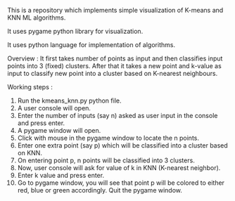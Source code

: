This is a repository which implements simple visualization of K-means and KNN ML algorithms.

It uses pygame python library for visualization.

It uses python language for implementation of algorithms.

Overview : It first takes number of points as input and then classifies input points into 
3 (fixed) clusters. After that it takes a new point and k-value as input to classify new point
into a cluster based on K-nearest neighbours.

Working steps : 

1. Run the kmeans_knn.py python file.
2. A user console will open.
3. Enter the number of inputs (say n) asked as user input in the console and press enter.
4. A pygame window will open.
5. Click with mouse in the pygame window to locate the n points.
6. Enter one extra point (say p) which will be classified into a cluster based on KNN.
7. On entering point p, n points will be classified into 3 clusters.
8. Now, user console will ask for value of k in KNN (K-nearest neighbor).
9. Enter k value and press enter.
10. Go to pygame window, you will see that point p will be colored to either red, blue or 
    green accordingly. Quit the pygame window.